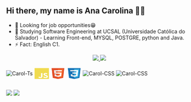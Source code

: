## Hi there, my name is Ana Carolina 👩‍💻


- 🔭 Looking for job opportunities😁
- 🌱 Studying Software Engineering at UCSAL (Universidade Católica do Salvador) - Learning Front-end, MYSQL, POSTGRE, python and Java.
- ⚡ Fact: English C1.
<div align="center">
  <a href="https://github.com/carolvb7">
    <img height="180em" src="https://github-readme-stats.vercel.app/api?username=carolvb7&show_icons=true&theme=transparent&hide_rank=true">
    <img height="180em" src="https://github-readme-stats.vercel.app/api/top-langs/?username=carolvb7&langs_count=8&theme=transparent&layout=compact"> 
  </a>
</div>
    
<div style="display: inline_block"><br>
  <img align="center" alt="Carol-Ts" height="30" width="40" src="https://cdn.jsdelivr.net/gh/devicons/devicon@latest/icons/java/java-original.svg">
  <img align="center" alt="Carol-Js" height="30" width="40" src="https://raw.githubusercontent.com/devicons/devicon/master/icons/javascript/javascript-plain.svg">
  <img align="center" alt="Carol-HTML" height="30" width="40" src="https://raw.githubusercontent.com/devicons/devicon/master/icons/html5/html5-original.svg">
  <img align="center" alt="Carol-CSS" height="30" width="40" src="https://raw.githubusercontent.com/devicons/devicon/master/icons/css3/css3-original.svg">
  <img  align="center" alt="Carol-CSS" height="30" width="40" src="https://cdn.jsdelivr.net/gh/devicons/devicon@latest/icons/python/python-original.svg" />
  <img  align="center" alt="Carol-CSS" height="30" width="40" src="https://cdn.jsdelivr.net/gh/devicons/devicon@latest/icons/azuresqldatabase/azuresqldatabase-original.svg" />
</div>

##
 
<div>
  <a href = "mailto:anacarolina.vilasboas16@gmail.com"><img src="https://img.shields.io/badge/-Gmail-%23333?style=for-the-badge&logo=gmail&logoColor=white" target="_blank"></a>
  <a href="https://www.linkedin.com/in/anacarolina-vilasboas" target="_blank"><img src="https://img.shields.io/badge/-LinkedIn-%230077B5?style=for-the-badge&logo=linkedin&logoColor=white" target="_blank"></a> 
  
</div>
